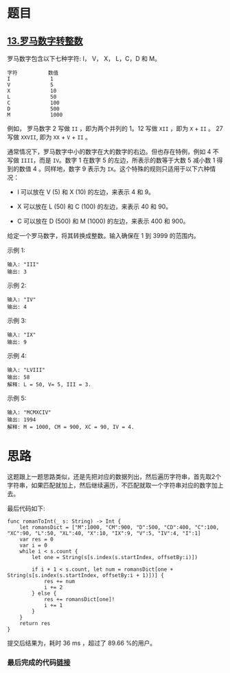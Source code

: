 # 题目

## [13.罗马数字转整数](https://leetcode-cn.com/problems/roman-to-integer/)

罗马数字包含以下七种字符: I， V， X， L，C，D 和 M。

```
字符          数值
I             1
V             5
X             10
L             50
C             100
D             500
M             1000
```


例如， 罗马数字 2 写做 `II` ，即为两个并列的 1。12 写做 `XII` ，即为 `X` + `II` 。 27 写做  `XXVII`, 即为 `XX` + `V` + `II` 。

通常情况下，罗马数字中小的数字在大的数字的右边。但也存在特例，例如 4 不写做 `IIII`，而是 `IV`。数字 1 在数字 5 的左边，所表示的数等于大数 5 减小数 1 得到的数值 4 。同样地，数字 9 表示为 `IX`。这个特殊的规则只适用于以下六种情况：

- I 可以放在 V (5) 和 X (10) 的左边，来表示 4 和 9。

- X 可以放在 L (50) 和 C (100) 的左边，来表示 40 和 90。 

- C 可以放在 D (500) 和 M (1000) 的左边，来表示 400 和 900。

给定一个罗马数字，将其转换成整数。输入确保在 1 到 3999 的范围内。

示例 1:

```
输入: "III"
输出: 3
```


示例 2:

```
输入: "IV"
输出: 4
```


示例 3:

```
输入: "IX"
输出: 9
```


示例 4:

```
输入: "LVIII"
输出: 58
解释: L = 50, V= 5, III = 3.
```


示例 5:

```
输入: "MCMXCIV"
输出: 1994
解释: M = 1000, CM = 900, XC = 90, IV = 4.
```



# 思路

这题跟上一题思路类似，还是先把对应的数据列出，然后遍历字符串，首先取2个字符串，如果匹配就加上，然后继续遍历，不匹配就取一个字符串对应的数字加上去。



最后代码如下:

```
func romanToInt(_ s: String) -> Int {
    let romansDict = ["M":1000, "CM":900, "D":500, "CD":400, "C":100, "XC":90, "L":50, "XL":40, "X":10, "IX":9, "V":5, "IV":4, "I":1]
    var res = 0
    var i = 0
    while i < s.count {
        let one = String(s[s.index(s.startIndex, offsetBy:i)])

        if i + 1 < s.count, let num = romansDict[one + String(s[s.index(s.startIndex, offsetBy:i + 1)])] {
            res += num
            i += 2
        } else {
            res += romansDict[one]!
            i += 1
        }
    }
    return res
}
```

提交后结果为，耗时 36 ms ，超过了 89.66 %的用户。

### 最后完成的代码[链接](https://github.com/pepsikirk/LeetCode/blob/master/Algorithm/13.RomanToInteger/code.swift)




